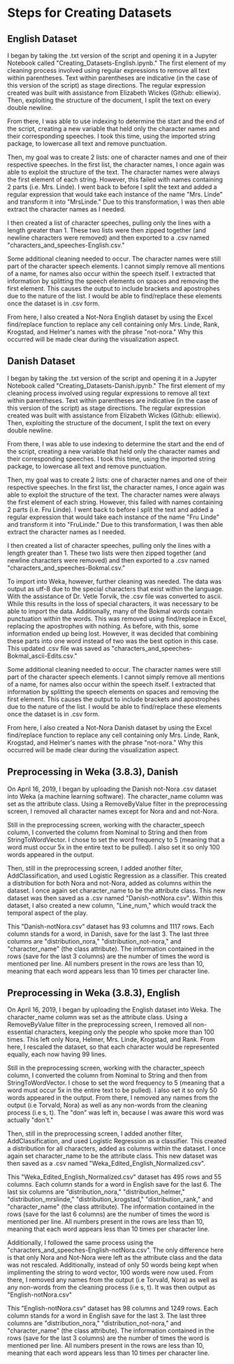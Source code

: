 # Steps for Creating Datasets

## English Dataset
I began by taking the .txt version of the script and opening it in a Jupyter Notebook called "Creating_Datasets-English.ipynb." The first element of my cleaning process involved using regular expressions to remove all text within parentheses. Text within parentheses are indicative (in the case of this version of the script) as stage directions. The regular expression created was built with assistance from Elizabeth Wickes (Github: elliewix). Then, exploiting the structure of the document, I split the text on every double newline.

From there, I was able to use indexing to determine the start and the end of the script, creating a new variable that held only the character names and their corresponding speeches. I took this time, using the imported string package, to lowercase all text and remove punctuation.

Then, my goal was to create 2 lists: one of character names and one of their respective speeches. In the first list, the character names, I once again was able to exploit the structure of the text. The character names were always the first element of each string. However, this failed with names containing 2 parts (i.e. Mrs. Linde). I went back to before I split the text and added a regular expression that would take each instance of the name "Mrs. Linde" and transform it into "MrsLinde." Due to this transformation, I was then able extract the character names as I needed.

I then created a list of character speeches, pulling only the lines with a length greater than 1. These two lists were then zipped together (and newline characters were removed) and then exported to a .csv named "characters_and_speeches-English.csv."

Some additional cleaning needed to occur. The character names were still part of the character speech elements. I cannot simply remove all mentions of a name, for names also occur within the speech itself. I extracted that information by splitting the speech elements on spaces and removing the first element. This causes the output to include brackets and apostrophes due to the nature of the list. I would be able to find/replace these elements once the dataset is in .csv form.

From here, I also created a Not-Nora English dataset by using the Excel find/replace function to replace any cell containing only Mrs. Linde, Rank, Krogstad, and Helmer's names with the phrase "not-nora." Why this occurred will be made clear during the visualization aspect.

## Danish Dataset
I began by taking the .txt version of the script and opening it in a Jupyter Notebook called "Creating_Datasets-Danish.ipynb." The first element of my cleaning process involved using regular expressions to remove all text within parentheses. Text within parentheses are indicative (in the case of this version of the script) as stage directions. The regular expression created was built with assistance from Elizabeth Wickes (Github: elliewix). Then, exploiting the structure of the document, I split the text on every double newline.

From there, I was able to use indexing to determine the start and the end of the script, creating a new variable that held only the character names and their corresponding speeches. I took this time, using the imported string package, to lowercase all text and remove punctuation.

Then, my goal was to create 2 lists: one of character names and one of their respective speeches. In the first list, the character names, I once again was able to exploit the structure of the text. The character names were always the first element of each string. However, this failed with names containing 2 parts (i.e. Fru Linde). I went back to before I split the text and added a regular expression that would take each instance of the name "Fru Linde" and transform it into "FruLinde." Due to this transformation, I was then able extract the character names as I needed.

I then created a list of character speeches, pulling only the lines with a length greater than 1. These two lists were then zipped together (and newline characters were removed) and then exported to a .csv named "characters_and_speeches-Bokmal.csv."

To import into Weka, however, further cleaning was needed. The data was output as utf-8 due to the special characters that exist within the language. With the assistance of Dr. Vetle Torvik, the .csv file was converted to ascii. While this results in the loss of special characters, it was necessary to be able to import the data. Additionally, many of the Bokmal words contain punctuation within the words. This was removed using find/replace in Excel, replacing the apostrophes with nothing. As before, with this, some information ended up being lost. However, it was decided that combining these parts into one word instead of two was the best option in this case. This updated .csv file was saved as "characters_and_speeches-Bokmal_ascii-Edits.csv."

Some additional cleaning needed to occur. The character names were still part of the character speech elements. I cannot simply remove all mentions of a name, for names also occur within the speech itself. I extracted that information by splitting the speech elements on spaces and removing the first element. This causes the output to include brackets and apostrophes due to the nature of the list. I would be able to find/replace these elements once the dataset is in .csv form.

From here, I also created a Not-Nora Danish dataset by using the Excel find/replace function to replace any cell containing only Mrs. Linde, Rank, Krogstad, and Helmer's names with the phrase "not-nora." Why this occurred will be made clear during the visualization aspect.

## Preprocessing in Weka (3.8.3), Danish
On April 16, 2019, I began by uploading the Danish not-Nora .csv dataset into Weka (a machine learning software). The character_name column was set as the attribute class. Using a RemoveByValue filter in the preprocessing screen, I removed all character names except for Nora and and not-Nora.

Still in the preprocessing screen, working with the character_speech column, I converted the column from Nominal to String and then from StringToWordVector. I chose to set the word frequency to 5 (meaning that a word must occur 5x in the entire text to be pulled). I also set it so only 100 words appeared in the output.

Then, still in the preprocessing screen, I added another filter, AddClassification, and used Logistic Regression as a classifier. This created a distribution for both Nora and not-Nora, added as columns within the dataset. I once again set character_name to be the attribute class. This new dataset was then saved as a .csv named "Danish-notNora.csv". Within this dataset, I also created a new column, "Line_num," which would track the temporal aspect of the play.

This "Danish-notNora.csv" dataset has 93 columns and 1117 rows. Each column stands for a word, in Danish, save for the last 3. The last three columns are "distribution_nora," "distribution_not-nora," and "character_name" (the class attribute). The information contained in the rows (save for the last 3 columns) are the number of times the word is mentioned per line. All numbers present in the rows are less than 10, meaning that each word appears less than 10 times per character line.

## Preprocessing in Weka (3.8.3), English
On April 16, 2019, I began by uploading the English dataset into Weka. The character_name column was set as the attribute class. Using a RemoveByValue filter in the preprocessing screen, I removed all non-essential characters, keeping only the people who spoke more than 100 times. This left only Nora, Helmer, Mrs. Linde, Krogstad, and Rank. From here, I rescaled the dataset, so that each character would be represented equally, each now having 99 lines.

Still in the preprocessing screen, working with the character_speech column, I converted the column from Nominal to String and then from StringToWordVector. I chose to set the word frequency to 5 (meaning that a word must occur 5x in the entire text to be pulled). I also set it so only 50 words appeared in the output. From there, I removed any names from the output (i.e Torvald, Nora) as well as any non-words from the cleaning process (i.e s, t). The "don" was left in, because I was aware this word was actually "don't."

Then, still in the preprocessing screen, I added another filter, AddClassification, and used Logistic Regression as a classifier. This created a distribution for all characters, added as columns within the dataset. I once again set character_name to be the attribute class. This new dataset was then saved as a .csv named "Weka_Edited_English_Normalized.csv".

This "Weka_Edited_English_Normalized.csv" dataset has 495 rows and 55 columns. Each column stands for a word in English save for the last 6. The last six columns are "distribution_nora," "distribution_helmer," "distribution_mrslinde," "distribution_krogstad," "distribution_rank," and "character_name" (the class attribute). The information contained in the rows (save for the last 6 columns) are the number of times the word is mentioned per line. All numbers present in the rows are less than 10, meaning that each word appears less than 10 times per character line.

Additionally, I followed the same process using the "characters_and_speeches-English-notNora.csv". The only difference here is that only Nora and Not-Nora were left as the attribute class and the data was not rescaled. Additionally, instead of only 50 words being kept when implimenting the string to word vector, 100 words were now used. From there, I removed any names from the output (i.e Torvald, Nora) as well as any non-words from the cleaning process (i.e s, t). It was then output as "English-notNora.csv"

This "English-notNora.csv" dataset has 98 columns and 1249 rows. Each column stands for a word in English save for the last 3. The last three columns are "distribution_nora," "distribution_not-nora," and "character_name" (the class attribute). The information contained in the rows (save for the last 3 columns) are the number of times the word is mentioned per line. All numbers present in the rows are less than 10, meaning that each word appears less than 10 times per character line.
